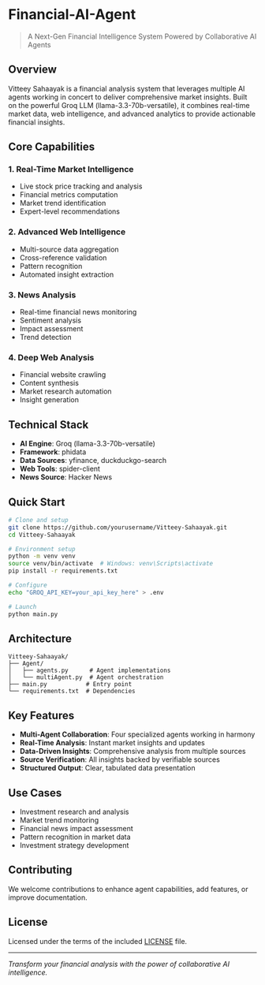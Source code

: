 # Financial-AI-Agent
> A Next-Gen Financial Intelligence System Powered by Collaborative AI Agents

## Overview

Vitteey Sahaayak is a financial analysis system that leverages multiple AI agents working in concert to deliver comprehensive market insights. Built on the powerful Groq LLM (llama-3.3-70b-versatile), it combines real-time market data, web intelligence, and advanced analytics to provide actionable financial insights.

## Core Capabilities

### 1. Real-Time Market Intelligence
- Live stock price tracking and analysis
- Financial metrics computation
- Market trend identification
- Expert-level recommendations

### 2. Advanced Web Intelligence
- Multi-source data aggregation
- Cross-reference validation
- Pattern recognition
- Automated insight extraction

### 3. News Analysis
- Real-time financial news monitoring
- Sentiment analysis
- Impact assessment
- Trend detection

### 4. Deep Web Analysis
- Financial website crawling
- Content synthesis
- Market research automation
- Insight generation

## Technical Stack

- **AI Engine**: Groq (llama-3.3-70b-versatile)
- **Framework**: phidata
- **Data Sources**: yfinance, duckduckgo-search
- **Web Tools**: spider-client
- **News Source**: Hacker News

## Quick Start

```bash
# Clone and setup
git clone https://github.com/yourusername/Vitteey-Sahaayak.git
cd Vitteey-Sahaayak

# Environment setup
python -m venv venv
source venv/bin/activate  # Windows: venv\Scripts\activate
pip install -r requirements.txt

# Configure
echo "GROQ_API_KEY=your_api_key_here" > .env

# Launch
python main.py
```

## Architecture

```
Vitteey-Sahaayak/
├── Agent/
│   ├── agents.py      # Agent implementations
│   └── multiAgent.py  # Agent orchestration
├── main.py           # Entry point
└── requirements.txt  # Dependencies
```

## Key Features

- **Multi-Agent Collaboration**: Four specialized agents working in harmony
- **Real-Time Analysis**: Instant market insights and updates
- **Data-Driven Insights**: Comprehensive analysis from multiple sources
- **Source Verification**: All insights backed by verifiable sources
- **Structured Output**: Clear, tabulated data presentation

## Use Cases

- Investment research and analysis
- Market trend monitoring
- Financial news impact assessment
- Pattern recognition in market data
- Investment strategy development

## Contributing

We welcome contributions to enhance agent capabilities, add features, or improve documentation.

## License

Licensed under the terms of the included [LICENSE](LICENSE) file.

---

*Transform your financial analysis with the power of collaborative AI intelligence.*
